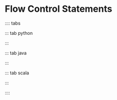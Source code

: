 # Flow Control Statements

:::: tabs

::: tab python

<Jupyter filePath="controls/python.ipynb" />

:::

::: tab java

<Jupyter filePath="controls/java.ipynb" />

:::

::: tab scala

<Jupyter filePath="controls/scala.ipynb" />

:::

::::
